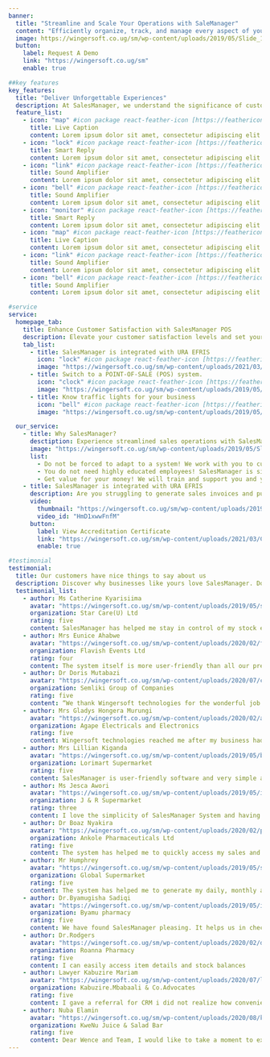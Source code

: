 ```yaml
---
banner:
  title: "Streamline and Scale Your Operations with SaleManager"
  content: "Efficiently organize, track, and manage every aspect of your sales, purchases, inventory, expenses, and financial records."
  image: https://wingersoft.co.ug/sm/wp-content/uploads/2019/05/Slide_1_Image.png
  button:
    label: Request A Demo
    link: "https://wingersoft.co.ug/sm"
    enable: true

##key features
key_features:
  title: "Deliver Unforgettable Experiences"
  description: At SalesManager, we understand the significance of customer satisfaction in driving business success. That's why our feature-packed SalesManager POS system is designed to empower you in creating unforgettable customer experiences.
  feature_list:
    - icon: "map" #icon package react-feather-icon [https://feathericons.com/]
      title: Live Caption
      content: Lorem ipsum dolor sit amet, consectetur adipiscing elit.
    - icon: "lock" #icon package react-feather-icon [https://feathericons.com/]
      title: Smart Reply
      content: Lorem ipsum dolor sit amet, consectetur adipiscing elit.
    - icon: "link" #icon package react-feather-icon [https://feathericons.com/]
      title: Sound Amplifier
      content: Lorem ipsum dolor sit amet, consectetur adipiscing elit.
    - icon: "bell" #icon package react-feather-icon [https://feathericons.com/]
      title: Sound Amplifier
      content: Lorem ipsum dolor sit amet, consectetur adipiscing elit.
    - icon: "monitor" #icon package react-feather-icon [https://feathericons.com/]
      title: Smart Reply
      content: Lorem ipsum dolor sit amet, consectetur adipiscing elit.
    - icon: "map" #icon package react-feather-icon [https://feathericons.com/]
      title: Live Caption
      content: Lorem ipsum dolor sit amet, consectetur adipiscing elit.
    - icon: "link" #icon package react-feather-icon [https://feathericons.com/]
      title: Sound Amplifier
      content: Lorem ipsum dolor sit amet, consectetur adipiscing elit.
    - icon: "bell" #icon package react-feather-icon [https://feathericons.com/]
      title: Sound Amplifier
      content: Lorem ipsum dolor sit amet, consectetur adipiscing elit.

#service
service:
  homepage_tab:
    title: Enhance Customer Satisfaction with SalesManager POS
    description: Elevate your customer satisfaction levels and set yourself apart from the competition with SalesManager POS. Unlock the power of our robust features to create exceptional experiences that leave a lasting impression on your customers.
    tab_list:
      - title: SalesManager is integrated with URA EFRIS
        icon: "lock" #icon package react-feather-icon [https://feathericons.com/]
        image: "https://wingersoft.co.ug/sm/wp-content/uploads/2021/03/Flyer-EFRIS-SM_Website.png"
      - title: Switch to a POINT-OF-SALE (POS) system.
        icon: "clock" #icon package react-feather-icon [https://feathericons.com/]
        image: "https://wingersoft.co.ug/sm/wp-content/uploads/2019/05/wbms-system-logo.png"
      - title: Know traffic lights for your business
        icon: "bell" #icon package react-feather-icon [https://feathericons.com/]
        image: "https://wingersoft.co.ug/sm/wp-content/uploads/2019/05/Traffic-Lights.png"

  our_service:
    - title: Why SalesManager?
      desctiption: Experience streamlined sales operations with SalesManager. Customize the system to match your requirements, eliminate complexity, and empower your team. No highly educated employees needed – SalesManager is user-friendly for all. Plus, get ongoing training and support, ensuring you get the most out of your investment. Discover SalesManager today.
      image: "https://wingersoft.co.ug/sm/wp-content/uploads/2019/05/Slide_2_Image.png"
      list:
        - Do not be forced to adapt to a system! We work with you to customize SalesManager to cater for your needs.
        - You do not need highly educated employees! SalesManager is simple to use and can be used by anyone.
        - Get value for your money! We will train and support you and your employees whenever you need us.
    - title: SalesManager is integrated with URA EFRIS
      description: Are you struggling to generate sales invoices and push them to the Uganda Revenue Authority (URA) Electronic Invoicing System (EFRIS)?Help has arrived! Integrate your business with URA EFRIS in one day using SalesManager system.SalesManager has been tested thoroughly by URA and has been found to be compliant with all the URA EFRIS business requirements.
      video:
        thumbnail: "https://wingersoft.co.ug/sm/wp-content/uploads/2019/05/bigstock-Point-Of-Sale-System-For-Retai-227403136.jpg"
        video_id: "HmD1xwwFnfM"
      button:
        label: View Accreditation Certificate
        link: "https://wingersoft.co.ug/sm/wp-content/uploads/2021/03/CERTIFICATE-WINGERSOFT-TECHNOLOGIES-LTD-1.pdf"
        enable: true

#testimonial
testimonial:
  title: Our customers have nice things to say about us
  description: Discover why businesses like yours love SalesManager. Don't just take our word for it, read testimonials from our satisfied clients who have experienced the benefits firsthand.
  testimonial_list:
    - author: Ms Catherine Kyarisiima
      avatar: "https://wingersoft.co.ug/sm/wp-content/uploads/2019/05/sales-chain.png"
      organization: Star Care(U) Ltd
      rating: five
      content: SalesManager has helped me stay in control of my stock even when i am away, helps me predict my sales, the moving items to concentrate on stocking and the expenses to focus on curbing, i love that it is very easy to teach and i never have problems when i change staff.
    - author: Mrs Eunice Ahabwe
      avatar: "https://wingersoft.co.ug/sm/wp-content/uploads/2020/02/flavish.png"
      organization: Flavish Events Ltd
      rating: four
      content: The system itself is more user-friendly than all our previous POS systems we had tried. But most of it all is the customer care of the SalesManager team, they never get tired of supporting us they are always available to help and support any time we reach out to them, they always make sure we are running fine..
    - author: Dr Doris Mutabazi
      avatar: "https://wingersoft.co.ug/sm/wp-content/uploads/2020/07/cropped-logo-green-150x73.png"
      organization: Semliki Group of Companies
      rating: five
      content: “We thank Wingersoft technologies for the wonderful job in helping us develop a software for our inventory management. The team was professional and kept us on target and focused. They worked closely with us throughout the process. We are now able to monitor our raw materials, machine spare parts and finished stock levels easily. I have no reservation in recommending Wingersoft for development of customized inventory software for warehouses and manufacturers.” Doris Mutabazi Semliki Group of Companies.
    - author: Mrs Gladys Hongera Murungi
      avatar: "https://wingersoft.co.ug/sm/wp-content/uploads/2020/02/agape.jpg"
      organization: Agape Electricals and Electronics
      rating: five
      content: Wingersoft technologies reached me after my business had suffered the consequences of lack of proper accountability. Wingersoft technologies as a team went ahead to train us on how to use this tailored-made system for my business. we no longer have to worry about stock and inventory numbers or how money comes in and leaves our archives. thank you for a dependable service! .
    - author: Mrs Lillian Kiganda
      avatar: "https://wingersoft.co.ug/sm/wp-content/uploads/2019/05/bigstock-Point-Of-Sale-System-For-Retai-227403136.jpg"
      organization: Lorimart Supermarket
      rating: five
      content: SalesManager is user-friendly software and very simple and easy to operate. The more you use it, the more you find it flexible and user friendly. Even better part is the approach of its team members who are always willing to take suggestions from us and improve the software even further.
    - author: Ms Jesca Awori
      avatar: "https://wingersoft.co.ug/sm/wp-content/uploads/2019/05/item-mgt-good.jpg"
      organization: J & R Supermarket
      rating: three
      content: I love the simplicity of SalesManager System and having control of it where I don’t have to be at the business. When I use SalesManager System to access my data, I can do it from the comfort of my home..
    - author: Dr Boaz Nyakira
      avatar: "https://wingersoft.co.ug/sm/wp-content/uploads/2020/02/pharmacy.jpg"
      organization: Ankole Pharmaceuticals Ltd
      rating: five
      content: The system has helped me to quickly access my sales and check the expiry dates of my inventory. It has also helped me to easily access the prices of my items at time of sale rather than checking on price tags..
    - author: Mr Humphrey
      avatar: "https://wingersoft.co.ug/sm/wp-content/uploads/2019/05/sales-chain.png"
      organization: Global Supermarket
      rating: five
      content: The system has helped me to generate my daily, monthly and yearly transaction reports..
    - author: Dr.Byamugisha Sadiqi
      avatar: "https://wingersoft.co.ug/sm/wp-content/uploads/2019/05/images.png"
      organization: Byamu pharmacy
      rating: five
      content: We have found SalesManager pleasing. It helps us in checking drugs that are in stock and prices.
    - author: Dr.Rodgers
      avatar: "https://wingersoft.co.ug/sm/wp-content/uploads/2020/02/download.jpg"
      organization: Roanna Pharmacy
      rating: five
      content: I can easily access item details and stock balances
    - author: Lawyer Kabuzire Mariam
      avatar: "https://wingersoft.co.ug/sm/wp-content/uploads/2020/07/logo-kabuzire.png"
      organization: Kabuzire.Mbabaali & Co.Advocates
      rating: five
      content: I gave a referral for CRM i did not realize how convenient their on cloud service is to my business especially during this COVID 19 lock down. Best still is the support from the team. Thank you Wingersoft! your support team is awesome and timely and for that i will recommend you with confidence.
    - author: Nuba Elamin
      avatar: "https://wingersoft.co.ug/sm/wp-content/uploads/2020/08/kwenu-150x150.png"
      organization: KweNu Juice & Salad Bar
      rating: five
      content: Dear Wence and Team, I would like to take a moment to extend my gratitude to you and your team for walking with us as we transition from an analogue way of collecting and keeping our business records. Your point of sale system has changed the way we do business, we don't have a hip of paper work in the office and extracting data is now so easy! But above all, your patience and flexibility to work with the many changes we wanted is very appreciated. I will always recommend you with confidence!.
---
```

